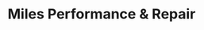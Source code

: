 ---
title: "Miles Performance & Repair"
url: /afton/miles-performance-and-repair/
shop: car repair
---